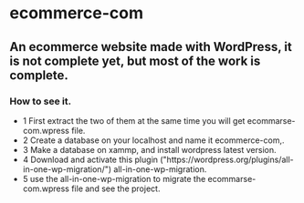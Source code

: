 # ecommerce-com
## An ecommerce website made with WordPress, it is not complete yet, but most of the work is complete.

### How to see it.
<ul>
  <li> 1 First extract the two of them at the same time you will get ecommarse-com.wpress file.</li>
  <li> 2 Create a database on your localhost and name it ecommerce-com,.</li>
  <li> 3 Make a database on xammp, and install wordpress latest version.</li>
  <li> 4 Download and activate this plugin ("https://wordpress.org/plugins/all-in-one-wp-migration/") all-in-one-wp-migration.</li>
  <li> 5 use the all-in-one-wp-migration to migrate the ecommarse-com.wpress file and see the project.</li>
</ul>






